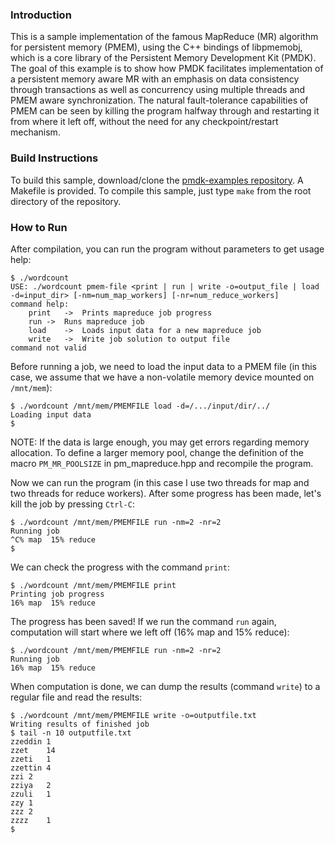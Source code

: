 ### Introduction

This is a sample implementation of the famous MapReduce (MR) algorithm for
persistent memory (PMEM), using the C++ bindings of libpmemobj, which is a core
library of the Persistent Memory Development Kit (PMDK). The goal of this
example is to show how PMDK facilitates implementation of a persistent memory
aware MR with an emphasis on data consistency through transactions as well as
concurrency using multiple threads and PMEM aware synchronization. The natural
fault-tolerance capabilities of PMEM can be seen by killing the program halfway
through and restarting it from where it left off, without the need for any
checkpoint/restart mechanism.

### Build Instructions

To build this sample, download/clone the [pmdk-examples
repository](https://github.com/pmem/pmdk-examples).  A Makefile is provided. To
compile this sample, just type `make` from the root directory of the
repository.

### How to Run

After compilation, you can run the program without parameters to get usage help:

<!-- -->

	$ ./wordcount
	USE: ./wordcount pmem-file <print | run | write -o=output_file | load -d=input_dir> [-nm=num_map_workers] [-nr=num_reduce_workers]
	command help:
		print	->	Prints mapreduce job progress
		run	->	Runs mapreduce job
		load	->	Loads input data for a new mapreduce job
		write	->	Write job solution to output file
	command not valid

Before running a job, we need to load the input data to a PMEM file (in this
case, we assume that we have a non-volatile memory device mounted on
`/mnt/mem`):

<!-- -->

	$ ./wordcount /mnt/mem/PMEMFILE load -d=/.../input/dir/../
	Loading input data
	$

NOTE: If the data is large enough, you may get errors regarding memory allocation.
To define a larger memory pool, change the definition of the macro 
`PM_MR_POOLSIZE` in pm\_mapreduce.hpp and recompile the program.

Now we can run the program (in this case I use two threads for map and two
threads for reduce workers). After some progress has been made, let's kill the
job by pressing `Ctrl-C`:

<!-- -->

	$ ./wordcount /mnt/mem/PMEMFILE run -nm=2 -nr=2
	Running job
	^C% map  15% reduce
	$

We can check the progress with the command `print`:

<!-- -->

	$ ./wordcount /mnt/mem/PMEMFILE print
	Printing job progress
	16% map  15% reduce

The progress has been saved! If we run the command `run` again, computation will
start where we left off (16% map and 15% reduce):

<!-- -->

	$ ./wordcount /mnt/mem/PMEMFILE run -nm=2 -nr=2
	Running job
	16% map  15% reduce

When computation is done, we can dump the results (command `write`) to a regular
file and read the results:

<!-- -->

	$ ./wordcount /mnt/mem/PMEMFILE write -o=outputfile.txt
	Writing results of finished job
	$ tail -n 10 outputfile.txt
	zzeddin	1
	zzet	14
	zzeti	1
	zzettin	4
	zzi	2
	zziya	2
	zzuli	1
	zzy	1
	zzz	2
	zzzz	1
	$

